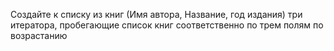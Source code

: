 ﻿Создайте к списку из книг (Имя автора, Название, год издания) три итератора, пробегающие список книг соответственно по трем полям по возрастанию